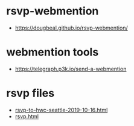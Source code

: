 # rsvp-webmention
- https://dougbeal.github.io/rsvp-webmention/
# webmention tools
- https://telegraph.p3k.io/send-a-webmention
# rsvp files
- [rsvp-to-hwc-seattle-2019-10-16.html](rsvp-to-hwc-seattle-2019-10-16.html)
- [rsvp.html](rsvp.html)
